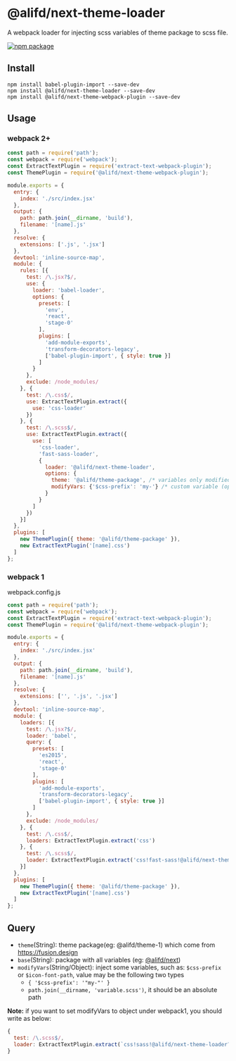# @alifd/next-theme-loader
A webpack loader for injecting scss variables of theme package to scss file.

[![npm package](https://img.shields.io/npm/v/@alifd/next-theme-loader.svg?style=flat-square)](https://www.npmjs.org/package/@alifd/next-theme-loader)



## Install

```
npm install babel-plugin-import --save-dev
npm install @alifd/next-theme-loader --save-dev
npm install @alifd/next-theme-webpack-plugin --save-dev
```

## Usage

### webpack 2+

``` js
const path = require('path');
const webpack = require('webpack');
const ExtractTextPlugin = require('extract-text-webpack-plugin');
const ThemePlugin = require('@alifd/next-theme-webpack-plugin');

module.exports = {
  entry: {
    index: './src/index.jsx'
  },
  output: {
    path: path.join(__dirname, 'build'),
    filename: '[name].js'
  },
  resolve: {
    extensions: ['.js', '.jsx']
  },
  devtool: 'inline-source-map',
  module: {
    rules: [{
      test: /\.jsx?$/,
      use: {
        loader: 'babel-loader',
        options: {
          presets: [
            'env',
            'react',
            'stage-0'
          ],
          plugins: [
            'add-module-exports',
            'transform-decorators-legacy',
            ['babel-plugin-import', { style: true }]
          ]
        }
      },
      exclude: /node_modules/
    }, {
      test: /\.css$/,
      use: ExtractTextPlugin.extract({
        use: 'css-loader'
      })
    }, {
      test: /\.scss$/,
      use: ExtractTextPlugin.extract({
        use: [
          'css-loader',
          'fast-sass-loader',
          {
            loader: '@alifd/next-theme-loader',
            options: {
              theme: '@alifd/theme-package', /* variables only modified (optional)*/
              modifyVars: {'$css-prefix': 'my-'} /* custom variable (optional) */
            }
          }
        ]
      })
    }]
  },
  plugins: [
    new ThemePlugin({ theme: '@alifd/theme-package' }),
    new ExtractTextPlugin('[name].css')
  ]
};
```

### webpack 1

webpack.config.js

``` js
const path = require('path');
const webpack = require('webpack');
const ExtractTextPlugin = require('extract-text-webpack-plugin');
const ThemePlugin = require('@alifd/next-theme-webpack-plugin');

module.exports = {
  entry: {
    index: './src/index.jsx'
  },
  output: {
    path: path.join(__dirname, 'build'),
    filename: '[name].js'
  },
  resolve: {
    extensions: ['', '.js', '.jsx']
  },
  devtool: 'inline-source-map',
  module: {
    loaders: [{
      test: /\.jsx?$/,
      loader: 'babel',
      query: {
        presets: [
          'es2015',
          'react',
          'stage-0'
        ],
        plugins: [
          'add-module-exports',
          'transform-decorators-legacy',
          ['babel-plugin-import', { style: true }]
        ]
      },
      exclude: /node_modules/
    }, {
      test: /\.css$/,
      loaders: ExtractTextPlugin.extract('css')
    }, {
      test: /\.scss$/,
      loader: ExtractTextPlugin.extract('css!fast-sass!@alifd/next-theme-loader?theme=@alifd/theme-package')
    }]
  },
  plugins: [
    new ThemePlugin({ theme: '@alifd/theme-package' }),
    new ExtractTextPlugin('[name].css')
  ]
};
```


## Query

* `theme`(String): theme package(eg: @alifd/theme-1) which come from https://fusion.design
* `base`(String): package with all variables (eg: [@alifd/next](https://www.npmjs.com/package/@alifd/next))
* `modifyVars`(String/Object): inject some variables, such as: `$css-prefix` or `$icon-font-path`, value may be the following two types
  * `{ '$css-prefix': '"my-"' }`
  * `path.join(__dirname, 'variable.scss')`, it should be an absolute path

**Note:** if you want to set modifyVars to object under webpack1, you should write as below:

``` js
{
  test: /\.scss$/,
  loader: ExtractTextPlugin.extract(`css!sass!@alifd/next-theme-loader?${JSON.stringify({ theme: '@alifd/theme-package', modifyVars: { '$css-prefix': '"my-"', '$icon-font-path': '"//xxx.com"' } })}`)
}
```

